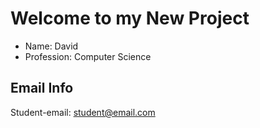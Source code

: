 # Welcome to my New Project

* Name: David
* Profession: Computer Science

## Email Info
Student-email: student@email.com
